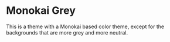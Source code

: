 # Monokai Grey

This is a theme with a Monokai based color theme, except for the backgrounds that are more grey and more neutral.
